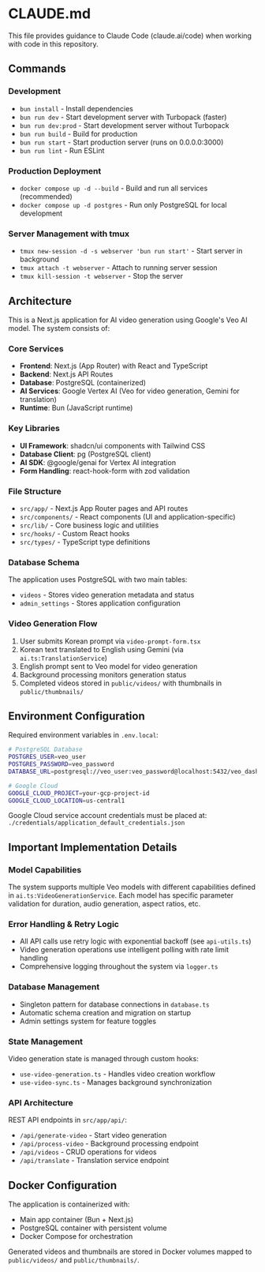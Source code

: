 # CLAUDE.md

This file provides guidance to Claude Code (claude.ai/code) when working with code in this repository.

## Commands

### Development
- `bun install` - Install dependencies
- `bun run dev` - Start development server with Turbopack (faster)
- `bun run dev:prod` - Start development server without Turbopack
- `bun run build` - Build for production
- `bun run start` - Start production server (runs on 0.0.0.0:3000)
- `bun run lint` - Run ESLint

### Production Deployment
- `docker compose up -d --build` - Build and run all services (recommended)
- `docker compose up -d postgres` - Run only PostgreSQL for local development

### Server Management with tmux
- `tmux new-session -d -s webserver 'bun run start'` - Start server in background
- `tmux attach -t webserver` - Attach to running server session
- `tmux kill-session -t webserver` - Stop the server

## Architecture

This is a Next.js application for AI video generation using Google's Veo AI model. The system consists of:

### Core Services
- **Frontend**: Next.js (App Router) with React and TypeScript
- **Backend**: Next.js API Routes 
- **Database**: PostgreSQL (containerized)
- **AI Services**: Google Vertex AI (Veo for video generation, Gemini for translation)
- **Runtime**: Bun (JavaScript runtime)

### Key Libraries
- **UI Framework**: shadcn/ui components with Tailwind CSS
- **Database Client**: pg (PostgreSQL client)
- **AI SDK**: @google/genai for Vertex AI integration
- **Form Handling**: react-hook-form with zod validation

### File Structure
- `src/app/` - Next.js App Router pages and API routes
- `src/components/` - React components (UI and application-specific)
- `src/lib/` - Core business logic and utilities
- `src/hooks/` - Custom React hooks
- `src/types/` - TypeScript type definitions

### Database Schema
The application uses PostgreSQL with two main tables:
- `videos` - Stores video generation metadata and status
- `admin_settings` - Stores application configuration

### Video Generation Flow
1. User submits Korean prompt via `video-prompt-form.tsx`
2. Korean text translated to English using Gemini (via `ai.ts:TranslationService`)
3. English prompt sent to Veo model for video generation
4. Background processing monitors generation status
5. Completed videos stored in `public/videos/` with thumbnails in `public/thumbnails/`

## Environment Configuration

Required environment variables in `.env.local`:
```bash
# PostgreSQL Database
POSTGRES_USER=veo_user
POSTGRES_PASSWORD=veo_password
DATABASE_URL=postgresql://veo_user:veo_password@localhost:5432/veo_dashboard

# Google Cloud
GOOGLE_CLOUD_PROJECT=your-gcp-project-id
GOOGLE_CLOUD_LOCATION=us-central1
```

Google Cloud service account credentials must be placed at:
`./credentials/application_default_credentials.json`

## Important Implementation Details

### Model Capabilities
The system supports multiple Veo models with different capabilities defined in `ai.ts:VideoGenerationService`. Each model has specific parameter validation for duration, audio generation, aspect ratios, etc.

### Error Handling & Retry Logic
- All API calls use retry logic with exponential backoff (see `api-utils.ts`)
- Video generation operations use intelligent polling with rate limit handling
- Comprehensive logging throughout the system via `logger.ts`

### Database Management
- Singleton pattern for database connections in `database.ts`
- Automatic schema creation and migration on startup
- Admin settings system for feature toggles

### State Management
Video generation state is managed through custom hooks:
- `use-video-generation.ts` - Handles video creation workflow
- `use-video-sync.ts` - Manages background synchronization

### API Architecture
REST API endpoints in `src/app/api/`:
- `/api/generate-video` - Start video generation
- `/api/process-video` - Background processing endpoint
- `/api/videos` - CRUD operations for videos
- `/api/translate` - Translation service endpoint

## Docker Configuration

The application is containerized with:
- Main app container (Bun + Next.js)
- PostgreSQL container with persistent volume
- Docker Compose for orchestration

Generated videos and thumbnails are stored in Docker volumes mapped to `public/videos/` and `public/thumbnails/`.